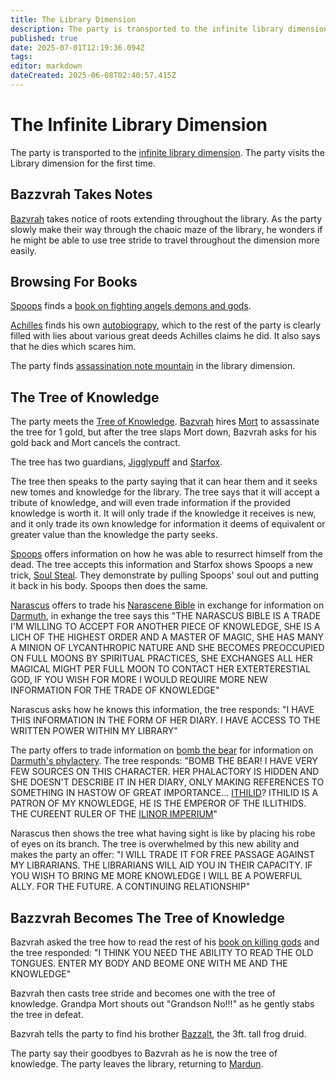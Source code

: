 ```yaml
---
title: The Library Dimension
description: The party is transported to the infinite library dimension
published: true
date: 2025-07-01T12:19:36.094Z
tags: 
editor: markdown
dateCreated: 2025-06-08T02:40:57.415Z
---
```


# The Infinite Library Dimension
The party is transported to the [infinite library dimension](/locations/Library-Dimension). The party visits the Library dimension for the first time. 


## Bazzvrah Takes Notes
[Bazvrah](/characters/Bazvrah) takes notice of roots extending throughout the library. As the party slowly make their way through the chaoic maze of the library, he wonders if he might be able to use tree stride to travel throughout the dimension more easily.


## Browsing For Books
[Spoops](/characters/spoops) finds a [book on fighting angels demons and gods](/items/Book-On-Fighting-Angels-Demons-And-Gods).

[Achilles](/characters/Achilles) finds his own [autobiograpy](/items/achilles-autobiography), which to the rest of the party is clearly filled with lies about various great deeds Achilles claims he did. It also says that he dies which scares him.

The party finds [assassination note mountain](/locations/library-dimension/assassination-note-mountain) in the library dimension.


## The Tree of Knowledge
The party meets the [Tree of Knowledge](/characters/Tree-of-Knowledge). [Bazvrah](/characters/Bazvrah) hires [Mort](/characters/mort) to assassinate the tree for 1 gold, but after the tree slaps Mort down, Bazvrah asks for his gold back and Mort cancels the contract.

The tree has two guardians, [Jigglypuff](/characters/jigglypuff) and [Starfox](/characters/starfox).

The tree then speaks to the party saying that it can hear them and it seeks new tomes and knowledge for the library. The tree says that it will accept a tribute of knowledge, and will even trade information if the provided knowledge is worth it.  It will only trade if the knowledge it receives is new, and it only trade its own knowledge for information it deems of equivalent or greater value than the knowledge the party seeks.

[Spoops](/characters/spoops) offers information on how he was able to resurrect himself from the dead. The tree accepts this information and Starfox shows Spoops a new trick, [Soul Steal](/spells/soul-steal). They demonstrate by pulling Spoops' soul out and putting it back in his body. Spoops then does the same.

[Narascus](/characters/Narascus) offers to trade his [Narascene Bible](/items/narascene-bible) in exchange for information on [Darmuth](/characters/Darmuth), in exhange the tree says this "THE NARASCUS BIBLE IS A TRADE I'M WILLING TO ACCEPT FOR ANOTHER PIECE OF KNOWLEDGE, SHE IS A LICH OF THE HIGHEST ORDER AND A MASTER OF MAGIC, SHE HAS MANY A MINION OF LYCANTHROPIC NATURE AND SHE BECOMES PREOCCUPIED ON FULL MOONS BY SPIRITUAL PRACTICES, SHE EXCHANGES ALL HER MAGICAL MIGHT PER FULL MOON TO CONTACT HER EXTERTERESTIAL GOD, IF YOU WISH FOR MORE I WOULD REQUIRE MORE NEW INFORMATION FOR THE TRADE OF KNOWLEDGE"

Narascus asks how he knows this information, the tree responds: "I HAVE THIS INFORMATION IN THE FORM OF HER DIARY. I HAVE ACCESS TO THE WRITTEN POWER WITHIN MY LIBRARY"

The party offers to trade information on [bomb the bear](/characters/Bomb-the-Bear) for information on [Darmuth's phylactery](/items/darmuths-phylactery). The tree responds: "BOMB THE BEAR! I HAVE VERY FEW SOURCES ON THIS CHARACTER. HER PHALACTORY IS HIDDEN AND SHE DOESN'T DESCRIBE IT IN HER DIARY, ONLY MAKING REFERENCES TO SOMETHING IN HASTOW OF GREAT IMPORTANCE... [ITHILID](/characters/emperor)? ITHILID IS A PATRON OF MY KNOWLEDGE, HE IS THE EMPEROR OF THE ILLITHIDS. THE CUREENT RULER OF THE [ILINOR IMPERIUM](/organizatioms/the-ilinor-imperium)"

Narascus then shows the tree what having sight is like by placing his robe of eyes on its branch. The tree is overwhelmed by this new ability and makes the party an offer: "I WILL TRADE IT FOR FREE PASSAGE AGAINST MY LIBRARIANS. THE LIBRARIANS WILL AID YOU IN THEIR CAPACITY. IF YOU WISH TO BRING ME MORE KNOWLEDGE I WILL BE A POWERFUL ALLY. FOR THE FUTURE. A CONTINUING RELATIONSHIP"


## Bazzvrah Becomes The Tree of Knowledge
Bazvrah asked the tree how to read the rest of his [book on killing gods](/items/How-To-Kill-Gods) and the tree responded: "I THINK YOU NEED THE ABILITY TO READ THE OLD TONGUES. ENTER MY BODY AND BEOME ONE WITH ME AND THE KNOWLEDGE"

Bazvrah then casts tree stride and becomes one with the tree of knowledge. Grandpa Mort shouts out "Grandson No!!!" as he gently stabs the tree in defeat. 

Bazvrah tells the party to find his brother [Bazzalt](/characters/Bazzalt), the 3ft. tall frog druid.

The party say their goodbyes to Bazvrah as he is now the tree of knowledge. The party leaves the library, returning to [Mardun](/locations/Mardun).